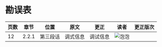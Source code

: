 # 勘误表

页数		| 章节		| 位置				| 原文							| 更正									| 读者							| 更正版次
------- | --------- | ----------------- | ----------------------------- | ------------------------------------- | ----------------------------- | ---------
12		| 2.2.1		| 第三段话			| 调式信息						| 调试信息								| ![泡泡][泡泡]					| 

[泡泡]: https://github.com/zxh0/luago-book/blob/master/readers/paopao.jpeg?raw=true "泡泡"
